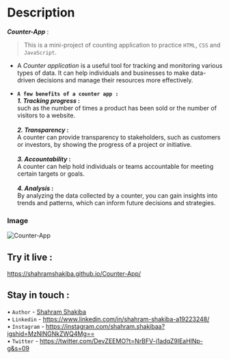 # Description
**_Counter-App_** :<br/>
  > This is a mini-project of counting application to practice `HTML`, `CSS` and `JavaScript`.  <br/>

- A _Counter application_ is a useful tool for tracking and monitoring various types of data. It can help individuals and businesses to make data-driven decisions and manage their resources more effectively.

- **`A few benefits of a counter app :`**<br/>
**_1. Tracking progress_ :**<br/>
such as the number of times a product has been sold or the number of visitors to a website.<br/><br/>
**_2. Transparency_ :**<br/>
A counter can provide transparency to stakeholders, such as customers or investors, by showing the progress of a project or initiative.<br/><br/>
**_3. Accountability_ :**<br/>
A counter can help hold individuals or teams accountable for meeting certain targets or goals.<br/><br/>
**_4. Analysis_ :**<br/>
By analyzing the data collected by a counter, you can gain insights into trends and patterns, which can inform future decisions and strategies.

### Image
![Counter-App](https://github.com/ShahramShakiba/Counter-App/assets/110089830/f80060bc-8d03-4bfd-b349-0a485bcd23dc)


## Try it live :
https://shahramshakiba.github.io/Counter-App/

 ## Stay in touch :
 • ` Author ` - <a href="https://t.me/ShahramDev">Shahram Shakiba</a> <br/>
 • ` Linkedin ` - https://www.linkedin.com/in/shahram-shakiba-a19223248/ <br/>
 • ` Instagram ` - https://instagram.com/shahram.shakibaa?igshid=MzNlNGNkZWQ4Mg== <br/>
 • ` Twitter ` - https://twitter.com/DevZEEMO?t=NrBFV-j1adqZ9lEaHlNp-g&s=09

